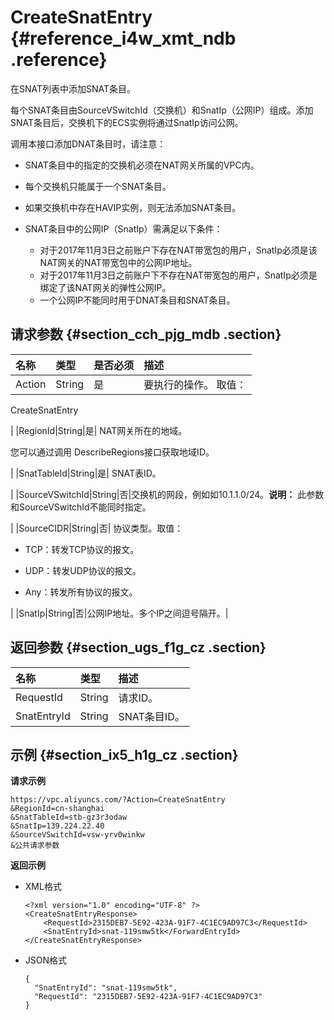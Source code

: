 # CreateSnatEntry {#reference_i4w_xmt_ndb .reference}

在SNAT列表中添加SNAT条目。

每个SNAT条目由SourceVSwitchId（交换机）和SnatIp（公网IP）组成。添加SNAT条目后，交换机下的ECS实例将通过SnatIp访问公网。

调用本接口添加DNAT条目时，请注意：

-   SNAT条目中的指定的交换机必须在NAT网关所属的VPC内。

-   每个交换机只能属于一个SNAT条目。

-   如果交换机中存在HAVIP实例，则无法添加SNAT条目。

-   SNAT条目中的公网IP（SnatIp）需满足以下条件：
    -   对于2017年11月3日之前账户下存在NAT带宽包的用户，SnatIp必须是该NAT网关的NAT带宽包中的公网IP地址。
    -   对于2017年11月3日之前账户下不存在NAT带宽包的用户，SnatIp必须是绑定了该NAT网关的弹性公网IP。
    -   一个公网IP不能同时用于DNAT条目和SNAT条目。

## 请求参数 {#section_cch_pjg_mdb .section}

|名称|类型|是否必须|描述|
|:-|:-|:---|:-|
|Action|String|是| 要执行的操作。 取值：

 CreateSnatEntry

 |
|RegionId|String|是| NAT网关所在的地域。

 您可以通过调用 DescribeRegions接口获取地域ID。

 |
|SnatTableId|String|是| SNAT表ID。

 |
|SourceVSwitchId|String|否|交换机的网段，例如如10.1.1.0/24。**说明：** 此参数和SourceVSwitchId不能同时指定。

|
|SourceCIDR|String|否| 协议类型。取值：

-   TCP：转发TCP协议的报文。

-   UDP：转发UDP协议的报文。

-   Any：转发所有协议的报文。


 |
|SnatIp|String|否|公网IP地址。多个IP之间逗号隔开。|

## 返回参数 {#section_ugs_f1g_cz .section}

|名称|类型|描述|
|:-|:-|:-|
|RequestId|String|请求ID。|
|SnatEntryId|String|SNAT条目ID。|

## 示例 {#section_ix5_h1g_cz .section}

**请求示例**

``` {#createVPCpub}
https://vpc.aliyuncs.com/?Action=CreateSnatEntry
&RegionId=cn-shanghai
&SnatTableId=stb-gz3r3odaw
&SnatIp=139.224.22.40
&SourceVSwitchId=vsw-yrv0winkw
&公共请求参数
```

**返回示例**

-   XML格式

    ```
    <?xml version="1.0" encoding="UTF-8" ?>
    <CreateSnatEntryResponse>
        <RequestId>2315DEB7-5E92-423A-91F7-4C1EC9AD97C3</RequestId>
        <SnatEntryId>snat-119smw5tk</ForwardEntryId>
    </CreateSnatEntryResponse>
    ```

-   JSON格式

    ```
    {
      "SnatEntryId": "snat-119smw5tk",
      "RequestId": "2315DEB7-5E92-423A-91F7-4C1EC9AD97C3"
    }
    ```


